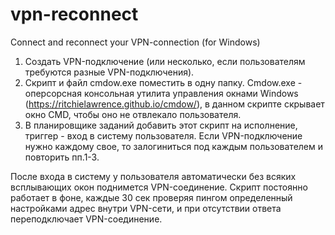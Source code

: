 # vpn-reconnect
Connect and reconnect your VPN-connection (for Windows)

1. Создать VPN-подключение (или несколько, если пользователям требуются разные VPN-подключения).
2. Скрипт и файл cmdow.exe поместить в одну папку. Cmdow.exe - оперсорсная консольная утилита управления окнами Windows (https://ritchielawrence.github.io/cmdow/), в данном скрипте скрывает окно CMD, чтобы оно не отвлекало пользователя.
3. В планировщике заданий добавить этот скрипт на исполнение, триггер - вход в систему пользователя. Если VPN-подключение нужно каждому свое, то залогиниться под каждым пользователем и повторить пп.1-3.

После входа в систему у пользователя автоматически без всяких всплывающих окон поднимется VPN-соединение. Скрипт постоянно работает в фоне, каждые 30 сек проверяя пингом определенный настройками адрес внутри VPN-сети, и при отсутствии ответа переподключает VPN-соединение.
